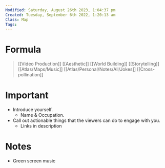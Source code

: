 ```yaml
---
Modified: Saturday, August 26th 2023, 1:04:37 pm
Created: Tuesday, September 6th 2022, 1:20:13 am
Class: Map
Tags: 
---
```


# Formula

> [[Video Production]]
> [[Aesthetic]]
> [[World Building]]
> [[Storytelling]]
> [[Atlas/Maps/Music]]
> [[Atlas/Personal/Notes/All/Jokes]]
> [[Cross-pollination]]

# Important

- Introduce yourself.
	- Name & Occupation.
- Call out actionable things that the viewers can do to engage with you.
	 - Links in description

# Notes

- Green screen music
